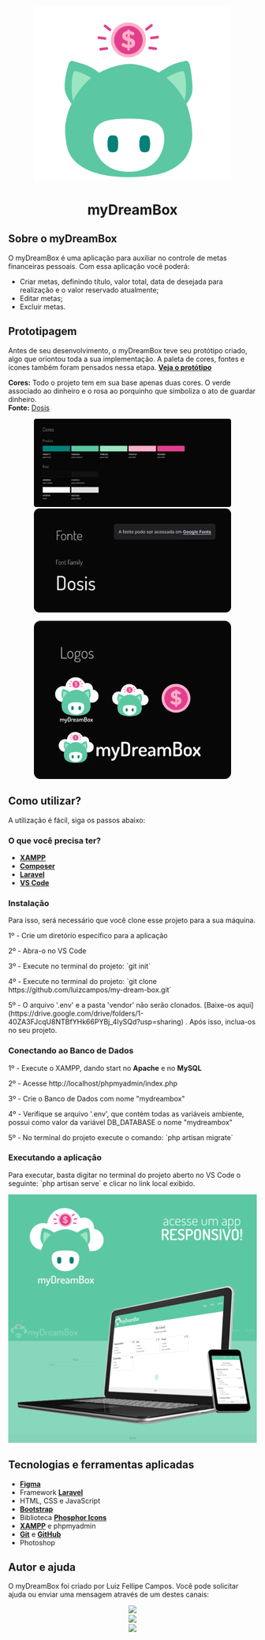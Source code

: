 <p align="center"><img src="public/img/logo-myDreamBox.png" width="400"></p>
<h1 align="center">myDreamBox</h1>


## Sobre o myDreamBox

O myDreamBox é uma aplicação para auxiliar no controle de metas financeiras pessoais. Com essa aplicação você poderá:

- Criar metas, definindo título, valor total, data de desejada para realização e o valor reservado atualmente;
- Editar metas;
- Excluir metas.

## Prototipagem

Antes de seu desenvolvimento, o myDreamBox teve seu protótipo criado, algo que oriontou toda a sua implementação. A paleta de cores, fontes e ícones também foram pensados nessa etapa.
**[Veja o protótipo](https://www.figma.com/file/r0loiAVkuDAUsMN7AzslbF/myDreamBox?node-id=0%3A1)**

**Cores:** Todo o projeto tem em sua base apenas duas cores. O verde associado ao dinheiro e o rosa ao porquinho que simboliza o ato de guardar dinheiro.
<br/>
**Fonte:** [Dosis](https://fonts.google.com/specimen/Dosis)

<p align="center">
  <img src="public/img/figma/colors.png" width="400">
  <img src="public/img/figma/fonts.png" width="400">
</p>
<p align="center"><img src="public/img/figma/logos.png" width="400"></p>


## Como utilizar?

A utilização é fácil, siga os passos abaixo:

<h3>O que você precisa ter?</h3>

- **[XAMPP](https://www.apachefriends.org/pt_br/index.html)**
- **[Composer](https://getcomposer.org/download/)**
- **[Laravel](https://laravel.com/)**
- **[VS Code](https://code.visualstudio.com/Download)**

<h3>Instalação</h3>

Para isso, será necessário que você clone esse projeto para a sua máquina. 

<p>1º - Crie um diretório específico para a aplicação</p>
<p>2º - Abra-o no VS Code</p>
<p>3º - Execute no terminal do projeto: `git init`</p>
<p>4º - Execute no terminal do projeto: `git clone https://github.com/luizcampos/my-dream-box.git`</p>
<p>5º - O arquivo '.env' e a pasta 'vendor' não serão clonados. [Baixe-os aqui](https://drive.google.com/drive/folders/1-40ZA3FJcqU8NTBfYHk66PYBj_4IySQd?usp=sharing) . Após isso, inclua-os no seu projeto.

<h3>Conectando ao Banco de Dados</h3>

<p>1º - Execute o XAMPP, dando start no <strong>Apache</strong> e no <strong>MySQL</strong></p>
<p>2º - Acesse http://localhost/phpmyadmin/index.php</p>
<p>3º - Crie o Banco de Dados com nome "mydreambox"</p>
<p>4º - Verifique se arquivo '.env', que contém todas as variáveis ambiente, possui como valor da variável DB_DATABASE o nome "mydreambox"</p>
<p>5º - No terminal do projeto execute o comando: `php artisan migrate`</p>

<h3>Executando a aplicação</h3>

</p>Para executar, basta digitar no terminal do projeto aberto no VS Code o seguinte: `php artisan serve` e clicar no link local exibido.</p>

<p align="center"><img src="public/img/screens/banner.png"></p>

## Tecnologias e ferramentas aplicadas

- **[Figma](https://www.figma.com/file/r0loiAVkuDAUsMN7AzslbF/myDreamBox?node-id=0%3A1)**
- Framework **[Laravel](https://laravel.com/)**
- HTML, CSS e JavaScript
- **[Bootstrap](https://getbootstrap.com.br/)**
- Biblioteca **[Phosphor Icons](https://phosphoricons.com/)**
- **[XAMPP](https://www.apachefriends.org/pt_br/index.html)** e phpmyadmin
- **[Git](https://git-scm.com/)** e **[GitHub](https://github.com/)**  
- Photoshop


## Autor e ajuda

O myDreamBox foi criado por Luiz Fellipe Campos. Você pode solicitar ajuda ou enviar uma mensagem através de um destes canais:

<div align="center">
  <a href="https://www.linkedin.com/in/luizfcampos" target="_blank"><img src="https://img.shields.io/badge/-LinkedIn-%230077B5?style=for-the-badge&logo=linkedin&logoColor=white" target="_blank"></a><br/>
  <a href="https://wa.me/5512982729562" target="_blank"><img src="https://img.shields.io/badge/-WhastApp-%23E4405F?style=for-the-badge&color=00BB2D&logo=whatsapp&logoColor=white" target="_blank"></a> 
  <br/>
  <a href="https://instagram.com/_fellipemoura_" target="_blank"><img src="https://img.shields.io/badge/-Instagram-%23E4405F?style=for-the-badge&logo=instagram&logoColor=white" target="_blank"></a>
</div>